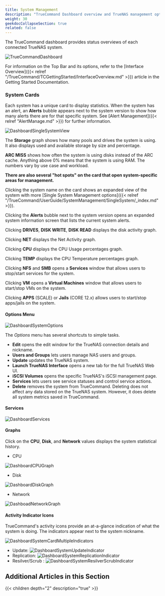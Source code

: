 ```yaml
---
title: System Management
description: "TrueCommand Dashboard overview and TrueNAS management options descriptions."
weight: 30
geekdocCollapseSection: true
related: false
---
```


The TrueCommand dashboard provides status overviews of each connected TrueNAS system.

![TrueCommandDashboard](/images/TrueCommand/Dashboard/TCDashBoard.png "TrueCommand Dashboard")

For information on the Top Bar and its options, refer to the [Interface Overview]({{< relref "/TrueCommand/TCGettingStarted/InterfaceOverview.md" >}}) article in the Getting Started Documentation.

### System Cards

Each system has a unique card to display statistics.
When the system has an alert, an **Alerts** bubble appears next to the system version to show how many alerts there are for that specific system.
See [Alert Management]({{< relref "AlertManage.md" >}}) for further information.

![DashboardSingleSystemView](/images/TrueCommand/Dashboard/DashboardSingleSystemView.png "Dashboard Single System View")

The **Storage** graph shows how many pools and drives the system is using. It also displays used and available storage by size and percentage.

**ARC MISS** shows how often the system is using disks instead of the ARC cache. Anything above 0% means that the system is using RAM. The numbers vary by use case and workload.

**There are also several "hot spots" on the card that open system-specific areas for management.** 

Clicking the system name on the card shows an expanded view of the system with more [Single System Management options]({{< relref "/TrueCommand/UserGuide/SystemManagement/SingleSystem/_index.md" >}}).

Clicking the **Alerts** bubble next to the system version opens an expanded system information screen that lists the current system alerts.

Clicking **DRIVES**, **DISK WRITE**, **DISK READ** displays the disk activity graph.

Clicking **NET** displays the Net Activity graph.

Clicking **CPU** displays the CPU Usage percentages graph.

Clicking **TEMP** displays the CPU Temperature percentages graph.

Clicking  **NFS** and **SMB** opens a **Services** window that allows users to stop/start services for the system.

Clicking **VM** opens a **Virtual Machines** window that allows users to start/stop VMs on the system.

Clicking **APPS** (SCALE) or **Jails** (CORE 12.x) allows users to start/stop apps/jails on the system.

#### Options Menu

![DashboardSystemOptions](/images/TrueCommand/Dashboard/DashboardSystemOptions202.png "Dashboard System Options")

The *Options* menu has several shortcuts to simple tasks.

* **Edit** opens the edit window for the TrueNAS connection details and nickname.
* **Users and Groups** lets users manage NAS users and groups.
* **Update** updates the TrueNAS system.
* **Launch TrueNAS Interface** opens a new tab for the full TrueNAS Web UI.
* **iSCSI Volumes** opens the specific TrueNAS's iSCSI management page.
* **Services** lets users see service statuses and control service actions.
* **Delete** removes the system from TrueCommand. Deleting does not affect any data stored on the TrueNAS system. However, it does delete all system metrics saved in TrueCommand.

#### Services

![DashboardServices](/images/TrueCommand/Dashboard/DashboardServices.png "Dashboard Services")

#### Graphs

Click on the **CPU**, **Disk**, and **Network** values displays the system statistical history.

+ CPU

![DashboardCPUGraph](/images/TrueCommand/Dashboard/DashboardCPUGraph.png "Dashboard CPU Graph")

+ Disk

![DashboardDiskGraph](/images/TrueCommand/Dashboard/DashboardDiskGraph.png "Dashboard Disk Graph")

+ Network

![DashboadNetworkGraph](/images/TrueCommand/Dashboard/DashboadNetworkGraph.png "Dashboad Network Graph")

#### Activity Indicator Icons

TrueCommand's activity icons provide an at-a-glance indication of what the system is doing. The indicators appear next to the system nickname.

![DashboardSystemCardMultipleIndicators](/images/TrueCommand/Dashboard/TC20MultipleActivityIndicators.png "System Card Multiple Indicators") 

* Update: ![DashboardSystemUpdateIndicator](/images/TrueCommand/Dashboard/TC20UpgradeIndicator.png "System Update")
* Replication: ![DashboardSystemReplicationIndicator](/images/TrueCommand/Dashboard/DashboardSystemReplicationIndicator.png "Replication")
* Resilver/Scrub : ![DashboardSystemResilverScrubIndicator](/images/TrueCommand/Dashboard/TC20ResilverScrubIndicator.png "System Resilver/Scrub")

## Additional Articles in this Section

{{< children depth="2" description="true" >}}
